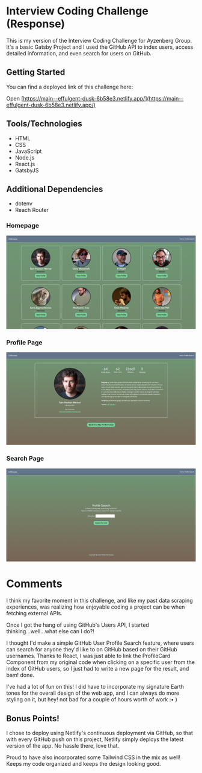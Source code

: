# Interview Coding Challenge (Response)

This is my version of the Interview Coding Challenge for Ayzenberg Group. It's a basic Gatsby Project and I used the GitHub API to index users, access detailed information, and even search for users on GitHub.

## Getting Started

You can find a deployed link of this challenge here:

Open [https://main--effulgent-dusk-6b58e3.netlify.app/](https://main--effulgent-dusk-6b58e3.netlify.app/)

## Tools/Technologies

* HTML
* CSS
* JavaScript
* Node.js
* React.js
* GatsbyJS

## Additional Dependencies

* dotenv
* Reach Router

### Homepage

![Homepage](/src/images/homepage.png)

### Profile Page

![Profile Page](/src/images/profile.png)

### Search Page

![Search Page](/src/images/search.png)

# Comments

I think my favorite moment in this challenge, and like my past data scraping experiences, was realizing how enjoyable coding a project can be when fetching external APIs.

Once I got the hang of using GitHub's Users API, I started thinking...well...what else can I do?!

I thought I'd make a simple GitHub User Profile Search feature, where users can search for anyone they'd like to on GitHub based on their GitHub usernames. Thanks to React, I was just able to link the ProfileCard Component from my original code when clicking on a specific user from the index of GitHub users, so I just had to write a new page for the result, and bam! done.

I've had a lot of fun on this! I did have to incorporate my signature Earth tones for the overall design of the web app, and I can always do more styling on it, but hey! not bad for a couple of hours worth of work :• )

## Bonus Points!

I chose to deploy using Netlify's continuous deployment via GitHub, so that with every GitHub push on this project, Netlify simply deploys the latest version of the app. No hassle there, love that.

Proud to have also incorporated some Tailwind CSS in the mix as well! Keeps my code organized and keeps the design looking good.